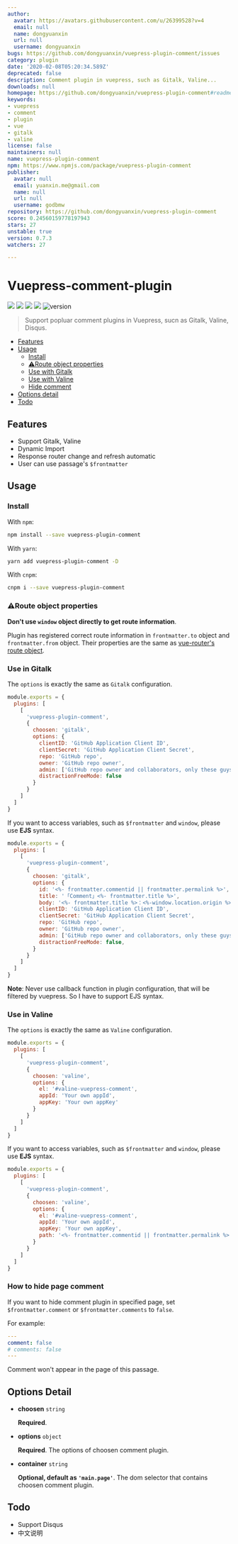 ```yaml
---
author:
  avatar: https://avatars.githubusercontent.com/u/26399528?v=4
  email: null
  name: dongyuanxin
  url: null
  username: dongyuanxin
bugs: https://github.com/dongyuanxin/vuepress-plugin-comment/issues
category: plugin
date: '2020-02-08T05:20:34.589Z'
deprecated: false
description: Comment plugin in vuepress, such as Gitalk, Valine...
downloads: null
homepage: https://github.com/dongyuanxin/vuepress-plugin-comment#readme
keywords:
- vuepress
- comment
- plugin
- vue
- gitalk
- valine
license: false
maintainers: null
name: vuepress-plugin-comment
npm: https://www.npmjs.com/package/vuepress-plugin-comment
publisher:
  avatar: null
  email: yuanxin.me@gmail.com
  name: null
  url: null
  username: godbmw
repository: https://github.com/dongyuanxin/vuepress-plugin-comment
score: 0.24560159778197943
stars: 27
unstable: true
version: 0.7.3
watchers: 27

---
```


# Vuepress-comment-plugin

[![](https://img.shields.io/badge/online-preview-faad14.svg?style=popout-square)](https://xin-tan.com/)
[![](https://img.shields.io/npm/dm/vuepress-plugin-comment.svg?style=flat-square)](https://www.npmjs.com/package/vuepress-plugin-comment)
[![](https://img.shields.io/badge/vuepress-≥v0.9.0-3eaf7c.svg?style=popout-square)](https://vuepress.vuejs.org/)
![](https://img.shields.io/badge/license-MIT-blue.svg?style=popout-square)
![version](https://img.shields.io/github/release/dongyuanxin/vuepress-plugin-comment.svg?style=flat-square)


> Support popluar comment plugins in Vuepress, sucn as Gitalk, Valine, Disqus.

- [Features](#features)
- [Usage](#usage)
  - [Install](#install)
  - [⚠️Route object properties](#⚠️Route-object-properties)
  - [Use with Gitalk](#use-in-gitalk)
  - [Use with Valine](#use-in-valine)
  - [Hide comment](#how-to-hide-page-comment)
- [Options detail](#options-detail)
- [Todo](#todo)

## Features

- Support Gitalk, Valine
- Dynamic Import
- Response router change and refresh automatic
- User can use passage's `$frontmatter`

## Usage

### Install

With `npm`:

```bash
npm install --save vuepress-plugin-comment
```

With `yarn`:

```bash
yarn add vuepress-plugin-comment -D
```

With `cnpm`:

```bash
cnpm i --save vuepress-plugin-comment
```


### ⚠️Route object properties

**Don't use `window` object directly to get route information**.

Plugin has registered correct route information in `frontmatter.to` object and `frontmatter.from` object. Their properties are the same as [vue-router's route object](https://router.vuejs.org/api/#route-object-properties).

### Use in Gitalk

The `options` is exactly the same as `Gitalk` configuration.

```javascript
module.exports = {
  plugins: [
    [
      'vuepress-plugin-comment',
      {
        choosen: 'gitalk', 
        options: {
          clientID: 'GitHub Application Client ID',
          clientSecret: 'GitHub Application Client Secret',
          repo: 'GitHub repo',
          owner: 'GitHub repo owner',
          admin: ['GitHub repo owner and collaborators, only these guys can initialize github issues'],
          distractionFreeMode: false 
        }
      }
    ]
  ]
}
```

If you want to access variables, such as `$frontmatter` and `window`, please use **EJS** syntax.

```javascript
module.exports = {
  plugins: [
    [
      'vuepress-plugin-comment',
      {
        choosen: 'gitalk', 
        options: {
          id: '<%- frontmatter.commentid || frontmatter.permalink %>',
          title: '「Comment」<%- frontmatter.title %>',
          body: '<%- frontmatter.title %>：<%-window.location.origin %><%- frontmatter.to.path || window.location.pathname %>',
          clientID: 'GitHub Application Client ID',
          clientSecret: 'GitHub Application Client Secret',
          repo: 'GitHub repo',
          owner: 'GitHub repo owner',
          admin: ['GitHub repo owner and collaborators, only these guys can initialize github issues'],
          distractionFreeMode: false,
        }
      }
    ]
  ]
}
```

**Note**: Never use callback function in plugin configuration, that will be filtered by vuepress. So I have to support EJS syntax.

### Use in Valine

The `options` is exactly the same as `Valine` configuration.

```javascript
module.exports = {
  plugins: [
    [
      'vuepress-plugin-comment',
      {
        choosen: 'valine', 
        options: {
          el: '#valine-vuepress-comment',
          appId: 'Your own appId',
          appKey: 'Your own appKey'
        }
      }
    ]
  ]
}
```

If you want to access variables, such as `$frontmatter` and `window`, please use **EJS** syntax.

```javascript
module.exports = {
  plugins: [
    [
      'vuepress-plugin-comment',
      {
        choosen: 'valine', 
        options: {
          el: '#valine-vuepress-comment',
          appId: 'Your own appId',
          appKey: 'Your own appKey',
          path: '<%- frontmatter.commentid || frontmatter.permalink %>'
        }
      }
    ]
  ]
}
```

### How to hide page comment

If you want to hide comment plugin in specified page, set `$frontmatter.comment` or `$frontmatter.comments` to `false`.

For example:

```yml
---
comment: false 
# comments: false 
---
```

Comment won't appear in the page of this passage. 

## Options Detail

- **choosen** `string`

  **Required**.

- **options** `object`

  **Required**. The options of choosen comment plugin.

- **container** `string`

  **Optional, default as `'main.page'`**. The dom selector that contains choosen comment plugin.

## Todo

- Support Disqus
- 中文说明
